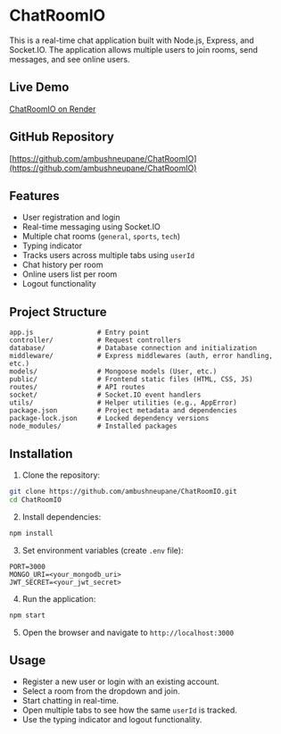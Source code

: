 # ChatRoomIO

This is a real-time chat application built with Node.js, Express, and Socket.IO. The application allows multiple users to join rooms, send messages, and see online users. 

## Live Demo

[ChatRoomIO on Render](https://chatroomio-yyz2.onrender.com/)

## GitHub Repository

[https://github.com/ambushneupane/ChatRoomIO](https://github.com/ambushneupane/ChatRoomIO)

## Features

* User registration and login
* Real-time messaging using Socket.IO
* Multiple chat rooms (`general`, `sports`, `tech`)
* Typing indicator
* Tracks users across multiple tabs using `userId`
* Chat history per room
* Online users list per room
* Logout functionality

## Project Structure

```
app.js                # Entry point
controller/           # Request controllers
database/             # Database connection and initialization
middleware/           # Express middlewares (auth, error handling, etc.)
models/               # Mongoose models (User, etc.)
public/               # Frontend static files (HTML, CSS, JS)
routes/               # API routes
socket/               # Socket.IO event handlers
utils/                # Helper utilities (e.g., AppError)
package.json          # Project metadata and dependencies
package-lock.json     # Locked dependency versions
node_modules/         # Installed packages
```

## Installation

1. Clone the repository:

```bash
git clone https://github.com/ambushneupane/ChatRoomIO.git
cd ChatRoomIO
```

2. Install dependencies:

```bash
npm install
```

3. Set environment variables (create `.env` file):

```
PORT=3000
MONGO_URI=<your_mongodb_uri>
JWT_SECRET=<your_jwt_secret>
```

4. Run the application:

```bash
npm start
```

5. Open the browser and navigate to `http://localhost:3000`

## Usage

* Register a new user or login with an existing account.
* Select a room from the dropdown and join.
* Start chatting in real-time.
* Open multiple tabs to see how the same `userId` is tracked.
* Use the typing indicator and logout functionality.

